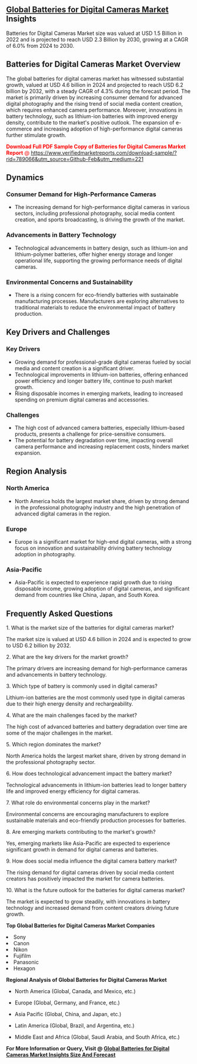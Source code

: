 <h2><a href="https://www.verifiedmarketreports.com/download-sample/?rid=789066&amp;utm_source=Github&amp;utm_medium=221" target="_blank">Global Batteries for Digital Cameras Market</a> Insights</h2><p>Batteries for Digital Cameras Market size was valued at USD 1.5 Billion in 2022 and is projected to reach USD 2.3 Billion by 2030, growing at a CAGR of 6.0% from 2024 to 2030.</p><p> <h2>Batteries for Digital Cameras Market Overview</h2> <p>The global batteries for digital cameras market has witnessed substantial growth, valued at USD 4.6 billion in 2024 and projected to reach USD 6.2 billion by 2032, with a steady CAGR of 4.3% during the forecast period. The market is primarily driven by increasing consumer demand for advanced digital photography and the rising trend of social media content creation, which requires enhanced camera performance. Moreover, innovations in battery technology, such as lithium-ion batteries with improved energy density, contribute to the market's positive outlook. The expansion of e-commerce and increasing adoption of high-performance digital cameras further stimulate growth.</p> <p><p><span class=""><span style="color: #ff0000;"><strong>Download Full PDF Sample Copy of Batteries for Digital Cameras Market Report</strong> @ </span><a href="https://www.verifiedmarketreports.com/download-sample/?rid=789066&amp;utm_source=Github-Feb&amp;utm_medium=221" target="_blank">https://www.verifiedmarketreports.com/download-sample/?rid=789066&amp;utm_source=Github-Feb&amp;utm_medium=221</a></span></p></p> <h2>Dynamics</h2> <h3>Consumer Demand for High-Performance Cameras</h3> <ul> <li>The increasing demand for high-performance digital cameras in various sectors, including professional photography, social media content creation, and sports broadcasting, is driving the growth of the market.</li> </ul> <h3>Advancements in Battery Technology</h3> <ul> <li>Technological advancements in battery design, such as lithium-ion and lithium-polymer batteries, offer higher energy storage and longer operational life, supporting the growing performance needs of digital cameras.</li> </ul> <h3>Environmental Concerns and Sustainability</h3> <ul> <li>There is a rising concern for eco-friendly batteries with sustainable manufacturing processes. Manufacturers are exploring alternatives to traditional materials to reduce the environmental impact of battery production.</li> </ul> <h2>Key Drivers and Challenges</h2> <h3>Key Drivers</h3> <ul> <li>Growing demand for professional-grade digital cameras fueled by social media and content creation is a significant driver.</li> <li>Technological improvements in lithium-ion batteries, offering enhanced power efficiency and longer battery life, continue to push market growth.</li> <li>Rising disposable incomes in emerging markets, leading to increased spending on premium digital cameras and accessories.</li> </ul> <h3>Challenges</h3> <ul> <li>The high cost of advanced camera batteries, especially lithium-based products, presents a challenge for price-sensitive consumers.</li> <li>The potential for battery degradation over time, impacting overall camera performance and increasing replacement costs, hinders market expansion.</li> </ul> <h2>Region Analysis</h2> <h3>North America</h3> <ul> <li>North America holds the largest market share, driven by strong demand in the professional photography industry and the high penetration of advanced digital cameras in the region.</li> </ul> <h3>Europe</h3> <ul> <li>Europe is a significant market for high-end digital cameras, with a strong focus on innovation and sustainability driving battery technology adoption in photography.</li> </ul> <h3>Asia-Pacific</h3> <ul> <li>Asia-Pacific is expected to experience rapid growth due to rising disposable income, growing adoption of digital cameras, and significant demand from countries like China, Japan, and South Korea.</li> </ul> <h2>Frequently Asked Questions</h2> <p>1. What is the market size of the batteries for digital cameras market? </p> <p>The market size is valued at USD 4.6 billion in 2024 and is expected to grow to USD 6.2 billion by 2032.</p> <p>2. What are the key drivers for the market growth? </p> <p>The primary drivers are increasing demand for high-performance cameras and advancements in battery technology.</p> <p>3. Which type of battery is commonly used in digital cameras? </p> <p>Lithium-ion batteries are the most commonly used type in digital cameras due to their high energy density and rechargeability.</p> <p>4. What are the main challenges faced by the market? </p> <p>The high cost of advanced batteries and battery degradation over time are some of the major challenges in the market.</p> <p>5. Which region dominates the market? </p> <p>North America holds the largest market share, driven by strong demand in the professional photography sector.</p> <p>6. How does technological advancement impact the battery market? </p> <p>Technological advancements in lithium-ion batteries lead to longer battery life and improved energy efficiency for digital cameras.</p> <p>7. What role do environmental concerns play in the market? </p> <p>Environmental concerns are encouraging manufacturers to explore sustainable materials and eco-friendly production processes for batteries.</p> <p>8. Are emerging markets contributing to the market's growth? </p> <p>Yes, emerging markets like Asia-Pacific are expected to experience significant growth in demand for digital cameras and batteries.</p> <p>9. How does social media influence the digital camera battery market? </p> <p>The rising demand for digital cameras driven by social media content creators has positively impacted the market for camera batteries.</p> <p>10. What is the future outlook for the batteries for digital cameras market? </p> <p>The market is expected to grow steadily, with innovations in battery technology and increased demand from content creators driving future growth.</p> </p><p><strong>Top Global Batteries for Digital Cameras Market Companies</strong></p><div data-test-id=""><p><li>Sony</li><li> Canon</li><li> Nikon</li><li> Fujifilm</li><li> Panasonic</li><li> Hexagon</li></p><div><strong>Regional Analysis of&nbsp;Global Batteries for Digital Cameras Market</strong></div><ul><li dir="ltr"><p dir="ltr">North America&nbsp;(Global, Canada, and Mexico, etc.)</p></li><li dir="ltr"><p dir="ltr">Europe (Global, Germany, and France, etc.)</p></li><li dir="ltr"><p dir="ltr">Asia Pacific&nbsp;(Global, China, and Japan, etc.)</p></li><li dir="ltr"><p dir="ltr">Latin America&nbsp;(Global, Brazil, and Argentina, etc.)</p></li><li dir="ltr">Middle East and Africa&nbsp;(Global, Saudi Arabia, and South Africa, etc.)</li></ul><p><strong>For More Information or Query, Visit @&nbsp;</strong><strong><a href="https://www.verifiedmarketreports.com/product/batteries-for-digital-cameras-market/?utm_source=Github&amp;utm_medium=221" target="_blank">Global Batteries for Digital Cameras Market Insights Size And Forecast</a></strong></p></div>
